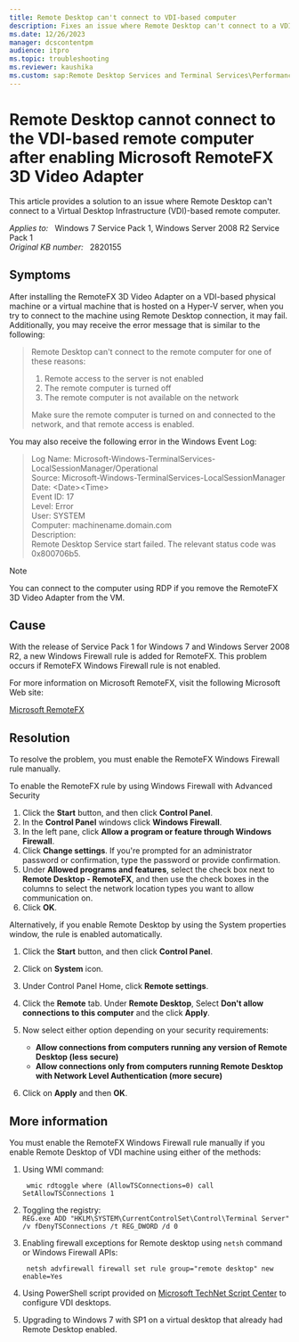 ```yaml
---
title: Remote Desktop can't connect to VDI-based computer
description: Fixes an issue where Remote Desktop can't connect to a VDI-based remote computer.
ms.date: 12/26/2023
manager: dcscontentpm
audience: itpro
ms.topic: troubleshooting
ms.reviewer: kaushika
ms.custom: sap:Remote Desktop Services and Terminal Services\Performance (audio and video) and RemoteFX, csstroubleshoot
---
```

# Remote Desktop cannot connect to the VDI-based remote computer after enabling Microsoft RemoteFX 3D Video Adapter

This article provides a solution to an issue where Remote Desktop can't connect to a Virtual Desktop Infrastructure (VDI)-based remote computer.

_Applies to:_ &nbsp; Windows 7 Service Pack 1, Windows Server 2008 R2 Service Pack 1  
_Original KB number:_ &nbsp; 2820155

## Symptoms

After installing the RemoteFX 3D Video Adapter on a VDI-based physical machine or a virtual machine that is hosted on a Hyper-V server, when you try to connect to the machine using Remote Desktop connection, it may fail. Additionally, you may receive the error message that is similar to the following:

> Remote Desktop can't connect to the remote computer for one of these reasons:
>
> 1. Remote access to the server is not enabled
> 2. The remote computer is turned off
> 3. The remote computer is not available on the network
>
> Make sure the remote computer is turned on and connected to the network, and that remote access is enabled.

You may also receive the following error in the Windows Event Log:

> Log Name: Microsoft-Windows-TerminalServices-LocalSessionManager/Operational  
Source:       Microsoft-Windows-TerminalServices-LocalSessionManager  
Date:          \<Date>\<Time>  
Event ID:    17  
Level:         Error  
User:          SYSTEM  
Computer: machinename.domain.com  
Description:  
Remote Desktop Service start failed. The relevant status code was 0x800706b5.  

> [!NOTE]
> You can connect to the computer using RDP if you remove the RemoteFX 3D Video Adapter from the VM.

## Cause

With the release of Service Pack 1 for Windows 7 and Windows Server 2008 R2, a new Windows Firewall rule is added for RemoteFX. This problem occurs if RemoteFX Windows Firewall rule is not enabled.

For more information on Microsoft RemoteFX, visit the following Microsoft Web site:

[Microsoft RemoteFX](https://technet.microsoft.com/library/ff817578%28v=ws.10%29.aspx)

## Resolution

To resolve the problem, you must enable the RemoteFX Windows Firewall rule manually.

To enable the RemoteFX rule by using Windows Firewall with Advanced Security

1. Click the **Start** button, and then click **Control Panel**.
2. In the **Control Panel** windows click **Windows Firewall**.
3. In the left pane, click **Allow a program or feature through Windows Firewall**.
4. Click **Change settings**. If you're prompted for an administrator password or confirmation, type the password or provide confirmation.
5. Under **Allowed programs and features**, select the check box next to **Remote Desktop - RemoteFX**, and then use the check boxes in the columns to select the network location types you want to allow communication on.
6. Click **OK**.

Alternatively, if you enable Remote Desktop by using the System properties window, the rule is enabled automatically.

1. Click the **Start** button, and then click **Control Panel**.
2. Click on **System** icon.
3. Under Control Panel Home, click **Remote settings**.
4. Click the **Remote** tab. Under **Remote Desktop**, Select **Don't allow connections to this computer** and the click **Apply**.  
5. Now select either option depending on your security requirements:
   - **Allow connections from computers running any version of Remote Desktop (less secure)**
   - **Allow connections only from computers running Remote Desktop with Network Level Authentication (more secure)**  

6. Click on **Apply** and then **OK**.

## More information

You must enable the RemoteFX Windows Firewall rule manually if you enable Remote Desktop of VDI machine using either of the methods:

1. Using WMI command:  

    ```console
     wmic rdtoggle where (AllowTSConnections=0) call SetAllowTSConnections 1  
    ```

2. Toggling the registry:  
     `REG.exe ADD "HKLM\SYSTEM\CurrentControlSet\Control\Terminal Server" /v fDenyTSConnections /t REG_DWORD /d 0`  
3. Enabling firewall exceptions for Remote desktop using `netsh`  command or Windows Firewall APIs:  

    ```console
     netsh advfirewall firewall set rule group="remote desktop" new enable=Yes  
    ```

4. Using PowerShell script provided on [Microsoft TechNet Script Center](https://go.microsoft.com/fwlink/?linkid=184804) to configure VDI desktops.
5. Upgrading to Windows 7 with SP1 on a virtual desktop that already had Remote Desktop enabled.

